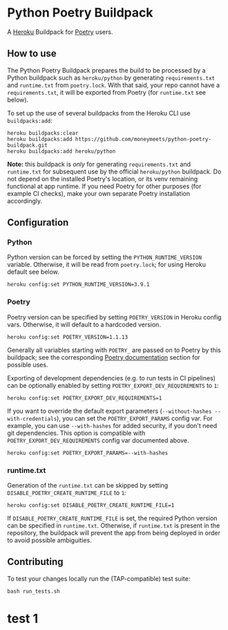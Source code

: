 # Python Poetry Buildpack

A [Heroku](https://devcenter.heroku.com/) Buildpack for [Poetry](https://github.com/python-poetry/poetry) users.

## How to use

The Python Poetry Buildpack prepares the build to be processed by a Python buildpack such as `heroku/python` by generating `requirements.txt` and `runtime.txt` from `poetry.lock`. With that said, your repo cannot have a `requirements.txt`, it will be exported from Poetry (for `runtime.txt` see below).

To set up the use of several buildpacks from the Heroku CLI use `buildpacks:add`:

```
heroku buildpacks:clear
heroku buildpacks:add https://github.com/moneymeets/python-poetry-buildpack.git
heroku buildpacks:add heroku/python
```

**Note:** this buildpack is _only_ for generating `requirements.txt` and `runtime.txt` for subsequent use by the official `heroku/python` buildpack. Do not depend on the installed Poetry's location, or its venv remaining functional at app runtime. If you need Poetry for other purposes (for example CI checks), make your own separate Poetry installation accordingly.

## Configuration

### Python

Python version can be forced by setting the `PYTHON_RUNTIME_VERSION` variable. Otherwise, it will be read from `poetry.lock`; for using Heroku default see below.

```
heroku config:set PYTHON_RUNTIME_VERSION=3.9.1
```

### Poetry

Poetry version can be specified by setting `POETRY_VERSION` in Heroku config vars. Otherwise, it will default to a hardcoded version.

```
heroku config:set POETRY_VERSION=1.1.13
```

Generally all variables starting with `POETRY_` are passed on to Poetry by this buildpack; see the corresponding [Poetry documentation](https://python-poetry.org/docs/configuration/#using-environment-variables) section for possible uses.

Exporting of development dependencies (e.g. to run tests in CI pipelines) can be optionally enabled by setting `POETRY_EXPORT_DEV_REQUIREMENTS` to `1`:

```
heroku config:set POETRY_EXPORT_DEV_REQUIREMENTS=1
```

If you want to override the default export parameters (`--without-hashes --with-credentials`), you can set the `POETRY_EXPORT_PARAMS` config var. For example, you can use `--with-hashes` for added security, if you don't need git dependencies. This option is compatible with `POETRY_EXPORT_DEV_REQUIREMENTS` config var documented above.

```
heroku config:set POETRY_EXPORT_PARAMS=--with-hashes
```

### runtime.txt

Generation of the `runtime.txt` can be skipped by setting `DISABLE_POETRY_CREATE_RUNTIME_FILE` to `1`:

```
heroku config:set DISABLE_POETRY_CREATE_RUNTIME_FILE=1
```

If `DISABLE_POETRY_CREATE_RUNTIME_FILE` is set, the required Python version can be specified in `runtime.txt`. Otherwise, if `runtime.txt` is present in the repository, the buildpack will prevent the app from being deployed in order to avoid possible ambiguities.

## Contributing

To test your changes locally run the (TAP-compatible) test suite:

```
bash run_tests.sh
```

# test 1
